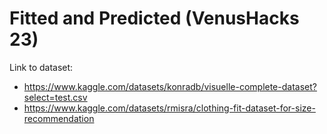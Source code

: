 # Fitted and Predicted (VenusHacks 23)

Link to dataset: 
* https://www.kaggle.com/datasets/konradb/visuelle-complete-dataset?select=test.csv
* https://www.kaggle.com/datasets/rmisra/clothing-fit-dataset-for-size-recommendation
